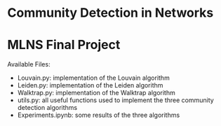 # Community Detection in Networks
# MLNS Final Project

Available Files:

  - Louvain.py: implementation of the Louvain algorithm
  - Leiden.py: implementation of the Leiden algorithm
  - Walktrap.py: implementation of the Walktrap algorithm
  - utils.py: all useful functions used to implement the three community detection algorithms
  - Experiments.ipynb: some results of the three algorithms
